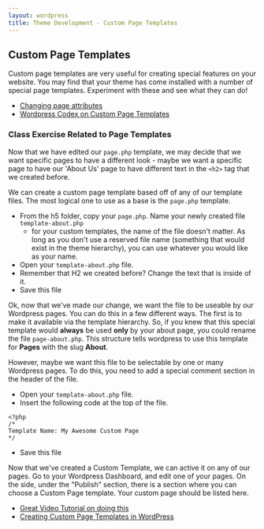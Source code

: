 ```yaml
---
layout: wordpress
title: Theme Development - Custom Page Templates
---
```


## Custom Page Templates

Custom page templates are very useful for creating special features on your website.  You may find that your theme has come installed with a number of special page templates.  Experiment with these and see what they can do!

- [Changing page attributes](https://en.support.wordpress.com/pages/page-attributes/)
- [Wordpress Codex on Custom Page Templates](https://codex.wordpress.org/Page_Templates)

### Class Exercise Related to Page Templates
Now that we have edited our `page.php` template, we may decide that we want specific pages to have a different look - maybe we want a specific page to have our 'About Us' page to have different text in the `<h2>` tag that we created before.

We can create a custom page template based off of any of our template files.  The most logical one to use as a base is the `page.php` template.

- From the h5 folder, copy your `page.php`.  Name your newly created file `template-about.php`
  - for your custom templates, the name of the file doesn't matter.  As long as you don't use a reserved file name (something that would exist in the theme hierarchy), you can use whatever you would like as your name.
- Open your `template-about.php` file.
- Remember that H2 we created before?  Change the text that is inside of it.
- Save this file

Ok, now that we've made our change, we want the file to be useable by our Wordpress pages.  You can do this in a few different ways.  The first is to make it available via the template hierarchy.  So, if you knew that this special template would **always** be used **only** by your about page, you could rename the file `page-about.php`.  This structure tells wordpress to use this template for **Pages** with the slug **About**.

However, maybe we want this file to be selectable by one or many Wordpress pages.  To do this, you need to add a special comment section in the header of the file.

- Open your `template-about.php` file.
- Insert the following code at the top of the file.

```
<?php
/*
Template Name: My Awesome Custom Page
*/
```

- Save this file

Now that we've created a Custom Template, we can active it on any of our pages.  Go to your Wordpress Dashboard, and edit one of your pages.  On the side, under the "Publish" section, there is a section where you can choose a Custom Page template.  Your custom page should be listed here.

- [Great Video Tutorial on doing this](https://www.youtube.com/watch?v=9HCxKyj1SV0)
- [Creating Custom Page Templates in WordPress](http://premium.wpmudev.org/blog/creating-custom-page-templates-in-wordpress/)
